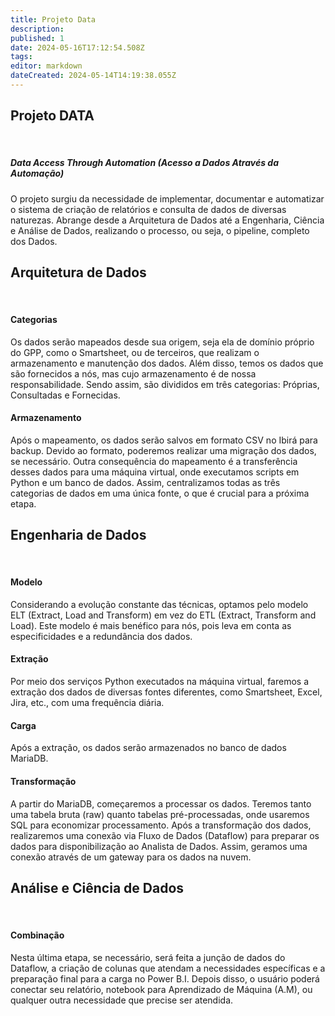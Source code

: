 ```yaml
---
title: Projeto Data
description: 
published: 1
date: 2024-05-16T17:12:54.508Z
tags: 
editor: markdown
dateCreated: 2024-05-14T14:19:38.055Z
---
```


## Projeto DATA

</br>

##### Data Access Through Automation (Acesso a Dados Através da Automação)

O projeto surgiu da necessidade de implementar, documentar e automatizar o sistema de criação de relatórios e consulta de dados de diversas naturezas. Abrange desde a Arquitetura de Dados até a Engenharia, Ciência e Análise de Dados, realizando o processo, ou seja, o pipeline, completo dos Dados.

## Arquitetura de Dados

</br>

#### Categorias
Os dados serão mapeados desde sua origem, seja ela de domínio próprio do GPP, como o Smartsheet, ou de terceiros, que realizam o armazenamento e manutenção dos dados. Além disso, temos os dados que são fornecidos a nós, mas cujo armazenamento é de nossa responsabilidade. Sendo assim, são divididos em três categorias: Próprias, Consultadas e Fornecidas.

#### Armazenamento
Após o mapeamento, os dados serão salvos em formato CSV no Ibirá para backup. Devido ao formato, poderemos realizar uma migração dos dados, se necessário. Outra consequência do mapeamento é a transferência desses dados para uma máquina virtual, onde executamos scripts em Python e um banco de dados. Assim, centralizamos todas as três categorias de dados em uma única fonte, o que é crucial para a próxima etapa.

## Engenharia de Dados

</br>

#### Modelo
Considerando a evolução constante das técnicas, optamos pelo modelo ELT (Extract, Load and Transform) em vez do ETL (Extract, Transform and Load). Este modelo é mais benéfico para nós, pois leva em conta as especificidades e a redundância dos dados.

#### Extração
Por meio dos serviços Python executados na máquina virtual, faremos a extração dos dados de diversas fontes diferentes, como Smartsheet, Excel, Jira, etc., com uma frequência diária.

#### Carga
Após a extração, os dados serão armazenados no banco de dados MariaDB.

#### Transformação
A partir do MariaDB, começaremos a processar os dados. Teremos tanto uma tabela bruta (raw) quanto tabelas pré-processadas, onde usaremos SQL para economizar processamento. Após a transformação dos dados, realizaremos uma conexão via Fluxo de Dados (Dataflow) para preparar os dados para disponibilização ao Analista de Dados. Assim, geramos uma conexão através de um gateway para os dados na nuvem.

## Análise e Ciência de Dados

</br>

#### Combinação
Nesta última etapa, se necessário, será feita a junção de dados do Dataflow, a criação de colunas que atendam a necessidades específicas e a preparação final para a carga no Power B.I. Depois disso, o usuário poderá conectar seu relatório, notebook para Aprendizado de Máquina (A.M), ou qualquer outra necessidade que precise ser atendida.